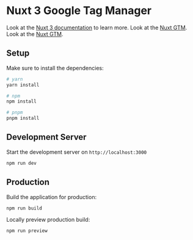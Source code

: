 # Nuxt 3 Google Tag Manager

Look at the [Nuxt 3 documentation](https://nuxt.com/docs/getting-started/introduction) to learn more.
Look at the [Nuxt GTM](https://nuxt.com/modules/nuxt-gtm).
Look at the [Nuxt GTM](https://github.com/gtm-support/vue-gtm#documentation).

## Setup

Make sure to install the dependencies:

```bash
# yarn
yarn install

# npm
npm install

# pnpm
pnpm install
```

## Development Server

Start the development server on `http://localhost:3000`

```bash
npm run dev
```

## Production

Build the application for production:

```bash
npm run build
```

Locally preview production build:

```bash
npm run preview
```

